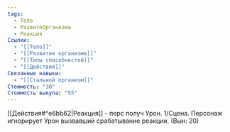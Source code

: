 ```yaml
---
tags:
  - Тело
  - РазвитеОрганизма
  - Реакция
Ссылки:
  - "[[Тело]]"
  - "[[Развитие организма]]"
  - "[[Типы способностей]]"
  - "[[Действия]]"
Связанные навыки:
  - "[[Стальной организм]]"
Стоимость: "30"
Стоимость выкупа: "55"
---
```

[[Действия#^e6bb62|Реакция]] - перс получ Урон. 1/Сцена. Персонаж игнорирует Урон вызвавший срабатывание реакции. (Вын: 20)